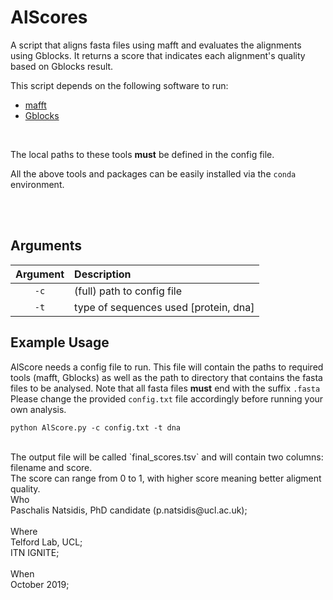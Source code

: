 # AlScores
A script that aligns fasta files using mafft and evaluates the alignments using Gblocks. It returns a score that indicates each alignment's quality based on Gblocks result.


This script depends on the following software to run:
- [mafft](https://mafft.cbrc.jp/alignment/software/) 
- [Gblocks](http://molevol.cmima.csic.es/castresana/Gblocks.html) 
<br>

The local paths to these tools **must** be defined in the config file.
 <br> 

 All the above tools and packages can be easily installed via the ```conda``` environment.
 
 <br> 
 <br>  

## Arguments
Argument    |  Description             
:-------------:|:-----------------------
`-c` | (full) path to config file
`-t` | type of sequences used [protein, dna]

## Example Usage

AlScore needs a config file to run. This file will contain the paths to required tools (mafft, Gblocks) as well as the  path to directory that contains the fasta files to be analysed. Note that all fasta files **must** end with the suffix `.fasta`
<br>
Please change the provided `config.txt` file accordingly before running your own analysis.

```
python AlScore.py -c config.txt -t dna
```

<br>
The output file will be called `final_scores.tsv` and will contain two columns: filename and score. <br>
The score can range from 0 to 1, with higher score meaning better aligment quality.
 
<br>
Who<br> 
 Paschalis Natsidis, PhD candidate (p.natsidis@ucl.ac.uk); <br>
<br>
Where<br>
 Telford Lab, UCL;<br>
 ITN IGNITE; 
<br>
<br>
When<br> 
 October 2019; 
